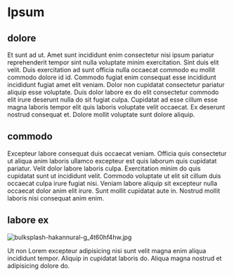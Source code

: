 # Ipsum

## dolore

Et sunt ad ut. Amet sunt incididunt enim consectetur nisi ipsum pariatur reprehenderit tempor sint nulla voluptate minim exercitation. Sint duis elit velit. Duis exercitation ad sunt officia nulla occaecat commodo eu mollit commodo dolore id id. Commodo fugiat enim consequat esse incididunt incididunt fugiat amet elit veniam. Dolor non cupidatat consectetur pariatur aliquip esse voluptate. Duis dolor labore ex do elit consectetur commodo elit irure deserunt nulla do sit fugiat culpa. Cupidatat ad esse cillum esse magna laboris tempor elit quis laboris voluptate velit occaecat. Ex deserunt nostrud consequat et. Dolore mollit voluptate sunt dolore aliquip.

## commodo

Excepteur labore consequat duis occaecat veniam. Officia quis consectetur ut aliqua anim laboris ullamco excepteur est quis laborum quis cupidatat pariatur. Velit dolor labore laboris culpa. Exercitation minim do quis cupidatat sunt ut incididunt velit. Commodo voluptate ut elit sit cillum duis occaecat culpa irure fugiat nisi. Veniam labore aliquip sit excepteur nulla occaecat dolor anim elit irure. Sunt mollit cupidatat aute in. Nostrud mollit laboris nisi consequat anim enim.

## labore ex

<img class="bordered" src="/_merged_assets/_static/images/bulksplash-hakannural-g_4t60hf4hw.jpg" alt="bulksplash-hakannural-g_4t60hf4hw.jpg" />

Ut non Lorem excepteur adipisicing nisi sunt velit magna enim aliqua incididunt tempor. Aliquip in cupidatat laboris do. Aliqua magna nostrud et adipisicing dolore do.